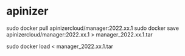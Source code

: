 # apinizer

sudo docker pull apinizercloud/manager:2022.xx.1
sudo docker save apinizercloud/manager:2022.xx.1 > manager_2022.xx.1.tar

sudo docker load < manager_2022.xx.1.tar 
